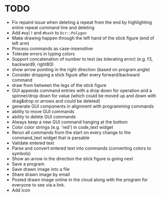 # TODO

- Fix repaint issue when deleting a repeat from the end by highlighting entire repeat command line and deleting
- Add `#eql?` and `#hash` to `Dcr::Polygon`
- Make drawing happen through the left hand of the stick figure (end of left arm)
- Process commands as case-insensitive
- Tolerate errors in typing colors
- Support concatenation of number to text (as tolerating error) (e.g. f3, backward9, right80)
- show arrow pointing in the right direction (based on program.angle)
- Consider dropping a stick figure after every forward/backward command
- draw from between the legs of the stick figure
- GUI appends command entries with a drop down for operation and a spinner/drop down for value (which could be moved up and down with drag&drop or arrows and could be deleted)
- generate GUI components in alignment with programming commands
- ability to move GUI commands
- ability to delete GUI commands
- Always keep a new GUI command hanging at the bottom
- Color color strings (e.g. 'red') in code_text widget
- Rerun all commands from the start on every change to the command_text widget that is parsable
- Validate entered text
- Parse and convert entered text into commands (converting colors to symbols)
- Show an arrow in the direction the stick figure is going next
- Save a program.
- Save drawn image into a file
- Share drawn image by email
- Posted drawn image online in the cloud along with the program for everyone to see via a link.
- Add icon
